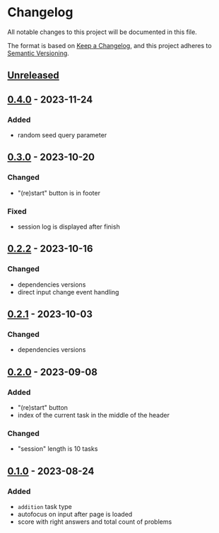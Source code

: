 # Changelog

All notable changes to this project will be documented in this file.

The format is based on [Keep a Changelog](https://keepachangelog.com/en/1.0.0/),
and this project adheres to [Semantic Versioning](https://semver.org/spec/v2.0.0.html).

## [Unreleased]

## [0.4.0] - 2023-11-24

### Added

- random seed query parameter

## [0.3.0] - 2023-10-20

### Changed

- "(re)start" button is in footer

### Fixed

- session log is displayed after finish

## [0.2.2] - 2023-10-16

### Changed

- dependencies versions
- direct input change event handling

## [0.2.1] - 2023-10-03

### Changed

- dependencies versions

## [0.2.0] - 2023-09-08

### Added

- "(re)start" button
- index of the current task in the middle of the header

### Changed

- "session" length is 10 tasks

## [0.1.0] - 2023-08-24

### Added

- `addition` task type
- autofocus on input after page is loaded
- score with right answers and total count of problems

[Unreleased]: https://github.com/vikian050194/abacus/compare/v0.4.0...HEAD
[0.4.0]: https://github.com/vikian050194/abacus/compare/v0.3.0...v0.4.0
[0.3.0]: https://github.com/vikian050194/abacus/compare/v0.2.2...v0.3.0
[0.2.2]: https://github.com/vikian050194/abacus/compare/v0.2.1...v0.2.2
[0.2.1]: https://github.com/vikian050194/abacus/compare/v0.2.0...v0.2.1
[0.2.0]: https://github.com/vikian050194/abacus/compare/v0.1.0...v0.2.0
[0.1.0]: https://github.com/vikian050194/abacus/releases/tag/v0.1.0
